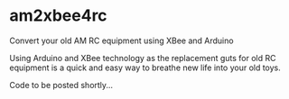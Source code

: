 # am2xbee4rc
Convert your old AM RC equipment using XBee and Arduino

Using Arduino and XBee technology as the replacement guts for old RC equipment is a quick and easy way to breathe new life into your old toys.

Code to be posted shortly...
